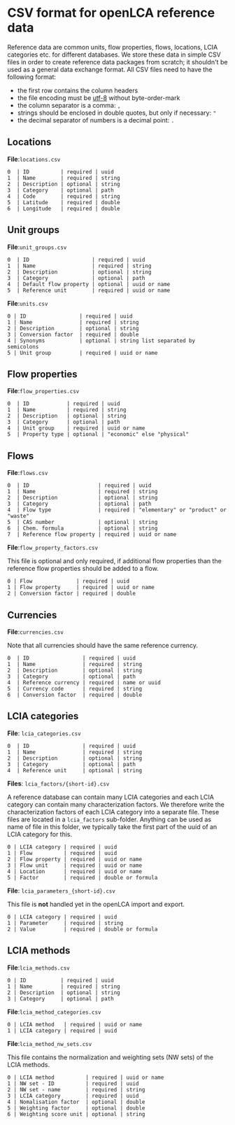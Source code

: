 # CSV format for openLCA reference data

Reference data are common units, flow properties, flows, locations, LCIA
categories etc. for different databases. We store these data in simple CSV
files in order to create reference data packages from scratch; it shouldn't be
used as a general data exchange format. All CSV files need to have the following
format:

* the first row contains the column headers
* the file encoding must be [utf-8](https://en.wikipedia.org/wiki/UTF-8) without
  byte-order-mark
* the column separator is a comma: `,`
* strings should be enclosed in double quotes, but only if necessary: `"`
* the decimal separator of numbers is a decimal point: `.`


## Locations

**File**:`locations.csv`

```
0  | ID          | required | uuid
1  | Name        | required | string
2  | Description | optional | string
3  | Category    | optional | path
4  | Code        | required | string
5  | Latitude    | required | double
6  | Longitude   | required | double
```

## Unit groups

**File**:`unit_groups.csv`

```
0  | ID                    | required | uuid
1  | Name                  | required | string
2  | Description           | optional | string
3  | Category              | optional | path
4  | Default flow property | optional | uuid or name
5  | Reference unit        | required | uuid or name
```

**File**:`units.csv`

```
0 | ID                 | required | uuid
1 | Name               | required | string
2 | Description        | optional | string
3 | Conversion factor  | required | double
4 | Synonyms           | optional | string list separated by semicolons
5 | Unit group         | required | uuid or name
```

## Flow properties

**File**:`flow_properties.csv`

```
0  | ID            | required | uuid
1  | Name          | required | string
2  | Description   | optional | string
3  | Category      | optional | path
4  | Unit group    | required | uuid or name
5  | Property type | optional | "economic" else "physical"
```


## Flows

**File**:`flows.csv`

```
0  | ID                      | required | uuid
1  | Name                    | required | string
2  | Description             | optional | string
3  | Category                | optional | path
4  | Flow type               | required | "elementary" or "product" or "waste"
5  | CAS number              | optional | string
6  | Chem. formula           | optional | string
7  | Reference flow property | required | uuid or name
```

**File**:`flow_property_factors.csv`

This file is optional and only required, if additional flow properties than the
reference flow properties should be added to a flow.

```
0 | Flow              | required | uuid
1 | Flow property     | required | uuid or name
2 | Conversion factor | required | double
```


## Currencies

**File**:`currencies.csv`

Note that all currencies should have the same reference currency.

```
0  | ID                 | required | uuid
1  | Name               | required | string
2  | Description        | optional | string
3  | Category           | optional | path
4  | Reference currency | required | name or uuid
5  | Currency code      | required | string
6  | Conversion factor  | required | double
```

## LCIA categories

**File**: `lcia_categories.csv`

```
0  | ID                 | required | uuid
1  | Name               | required | string
2  | Description        | optional | string
3  | Category           | optional | path
4  | Reference unit     | optional | string
```

**Files**: `lcia_factors/{short-id}.csv`

A reference database can contain many LCIA categories and each LCIA category can
contain many characterization factors. We therefore write the characterization
factors of each LCIA category into a separate file. These files are located in a
`lcia_factors` sub-folder. Anything can be used as name of file in this folder,
we typically take the first part of the uuid of an LCIA category for this.

```
0 | LCIA category | required | uuid
1 | Flow          | required | uuid
2 | Flow property | required | uuid or name
3 | Flow unit     | required | uuid or name
4 | Location      | required | uuid or name
5 | Factor        | required | double or formula
```

**File**: `lcia_parameters_{short-id}.csv`

This file is **not** handled yet in the openLCA import and export.

```
0 | LCIA category | required | uuid
1 | Parameter     | required | string
2 | Value         | required | double or formula
```

## LCIA methods

**File**:`lcia_methods.csv`

```
0 | ID           | required | uuid
1 | Name         | required | string
2 | Description  | optional | string
3 | Category     | optional | path
```

**File**:`lcia_method_categories.csv`

```
0 | LCIA method   | required | uuid or name
1 | LCIA category | required | uuid
```

**File**:`lcia_method_nw_sets.csv`

This file contains the normalization and weighting sets (NW sets) of the LCIA
methods.

```
0 | LCIA method          | required | uuid or name
1 | NW set - ID          | required | uuid
2 | NW set - name        | required | string
3 | LCIA category        | required | uuid
4 | Nomalisation factor  | optional | double
5 | Weighting factor     | optional | double
6 | Weighting score unit | optional | string
```
